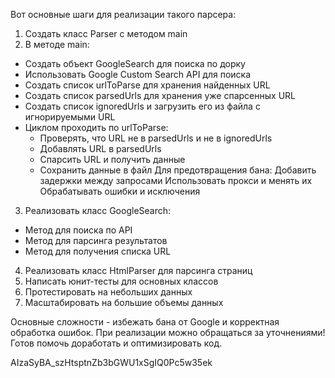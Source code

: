 Вот основные шаги для реализации такого парсера:

1. Создать класс Parser с методом main
2. В методе main:

* Создать объект GoogleSearch для поиска по дорку
* Использовать Google Custom Search API для поиска
* Создать список urlToParse для хранения найденных URL
* Создать список parsedUrls для хранения уже спарсенных URL
* Создать список ignoredUrls и загрузить его из файла с игнорируемыми URL
* Циклом проходить по urlToParse:
    * Проверять, что URL не в parsedUrls и не в ignoredUrls
    * Добавлять URL в parsedUrls
    * Спарсить URL и получить данные
    * Сохранить данные в файл
      Для предотвращения бана:
      Добавить задержки между запросами
      Использовать прокси и менять их
      Обрабатывать ошибки и исключения

3. Реализовать класс GoogleSearch:
  * Метод для поиска по API
  * Метод для парсинга результатов
  * Метод для получения списка URL
4. Реализовать класс HtmlParser для парсинга страниц
5. Написать юнит-тесты для основных классов
6. Протестировать на небольших данных
7. Масштабировать на большие объемы данных

Основные сложности - избежать бана от Google и корректная обработка ошибок.
При реализации можно обращаться за уточнениями! Готов помочь доработать и оптимизировать код.

AIzaSyBA_szHtsptnZb3bGWU1xSgIQ0Pc5w35ek
